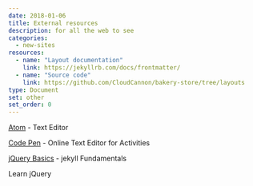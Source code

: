 ```yaml
---
date: 2018-01-06
title: External resources
description: for all the web to see
categories:
  - new-sites
resources:
  - name: "Layout documentation"
    link: https://jekyllrb.com/docs/frontmatter/
  - name: "Source code"
    link: https://github.com/CloudCannon/bakery-store/tree/layouts
type: Document
set: other
set_order: 0
---
```



<a href="https://atom.io/" target="_blank">Atom</a> - Text Editor

<a href="http://codepen.io/" target="_blank">Code Pen</a> - Online Text Editor for Activities

<a href="http://jqfundamentals.com/chapter/jquery-basics" target="_blank">jQuery Basics</a> - jekyll Fundamentals

Learn jQuery
